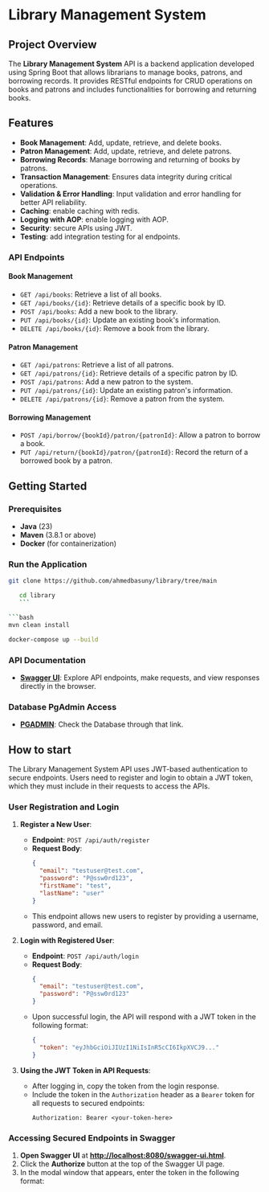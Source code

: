# Library Management System

## Project Overview
The **Library Management System** API is a backend application developed using Spring Boot that allows librarians to manage books, patrons, and borrowing records. It provides RESTful endpoints for CRUD operations on books and patrons and includes functionalities for borrowing and returning books.

## Features
- **Book Management**: Add, update, retrieve, and delete books.
- **Patron Management**: Add, update, retrieve, and delete patrons.
- **Borrowing Records**: Manage borrowing and returning of books by patrons.
- **Transaction Management**: Ensures data integrity during critical operations.
- **Validation & Error Handling**: Input validation and error handling for better API reliability.
- **Caching**: enable caching with redis.
- **Logging with AOP**: enable logging with AOP.
- **Security**: secure APIs using JWT.
- **Testing**: add integration testing for al endpoints.

### API Endpoints
#### Book Management
- `GET /api/books`: Retrieve a list of all books.
- `GET /api/books/{id}`: Retrieve details of a specific book by ID.
- `POST /api/books`: Add a new book to the library.
- `PUT /api/books/{id}`: Update an existing book's information.
- `DELETE /api/books/{id}`: Remove a book from the library.

#### Patron Management
- `GET /api/patrons`: Retrieve a list of all patrons.
- `GET /api/patrons/{id}`: Retrieve details of a specific patron by ID.
- `POST /api/patrons`: Add a new patron to the system.
- `PUT /api/patrons/{id}`: Update an existing patron's information.
- `DELETE /api/patrons/{id}`: Remove a patron from the system.

#### Borrowing Management
- `POST /api/borrow/{bookId}/patron/{patronId}`: Allow a patron to borrow a book.
- `PUT /api/return/{bookId}/patron/{patronId}`: Record the return of a borrowed book by a patron.

## Getting Started
### Prerequisites
- **Java** (23)
- **Maven** (3.8.1 or above)
- **Docker** (for containerization)

### Run the Application
   ```bash
   git clone https://github.com/ahmedbasuny/library/tree/main
   ```
   ```bash
      cd library
      ```

   ```bash
   mvn clean install
   ```
   ```bash
   docker-compose up --build
   ```

### API Documentation
- **[Swagger UI](http://localhost:8080/swagger-ui.html)**: Explore API endpoints, make requests, and view responses directly in the browser.

### Database PgAdmin Access
- **[PGADMIN](http://localhost:5050)**: Check the Database through that link.


## How to start

The Library Management System API uses JWT-based authentication to secure endpoints. Users need to register and login to obtain a JWT token, which they must include in their requests to access the APIs.

### User Registration and Login
1. **Register a New User**:
   - **Endpoint**: `POST /api/auth/register`
   - **Request Body**:
     ```json
     {
       "email": "testuser@test.com",
       "password": "P@ssw0rd123",
       "firstName": "test",
       "lastName": "user"
     }
     ```
   - This endpoint allows new users to register by providing a username, password, and email.

2. **Login with Registered User**:
   - **Endpoint**: `POST /api/auth/login`
   - **Request Body**:
     ```json
     {
       "email": "testuser@test.com",
       "password": "P@ssw0rd123"
     }
     ```
   - Upon successful login, the API will respond with a JWT token in the following format:
     ```json
     {
       "token": "eyJhbGciOiJIUzI1NiIsInR5cCI6IkpXVCJ9..."
     }
     ```

3. **Using the JWT Token in API Requests**:
   - After logging in, copy the token from the login response.
   - Include the token in the `Authorization` header as a `Bearer` token for all requests to secured endpoints:
     ```
     Authorization: Bearer <your-token-here>
     ```

### Accessing Secured Endpoints in Swagger
1. **Open Swagger UI** at **[http://localhost:8080/swagger-ui.html](http://localhost:8080/swagger-ui.html)**.
2. Click the **Authorize** button at the top of the Swagger UI page.
3. In the modal window that appears, enter the token in the following format:
